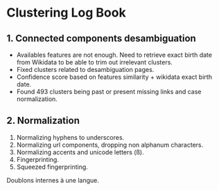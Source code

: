 # Clustering Log Book

## 1. Connected components desambiguation

* Availables features are not enough. Need to retrieve exact birth date from Wikidata to be able to trim out irrelevant clusters.
* Fixed clusters related to desambiguation pages.
* Confidence score based on features similarity + wikidata exact birth date.
* Found 493 clusters being past or present missing links and case normalization.

## 2. Normalization

1. Normalizing hyphens to underscores.
2. Normalizing url components, dropping non alphanum characters.
3. Normalizing accents and unicode letters (ß).
4. Fingerprinting.
5. Squeezed fingerprinting.

Doublons internes à une langue.
